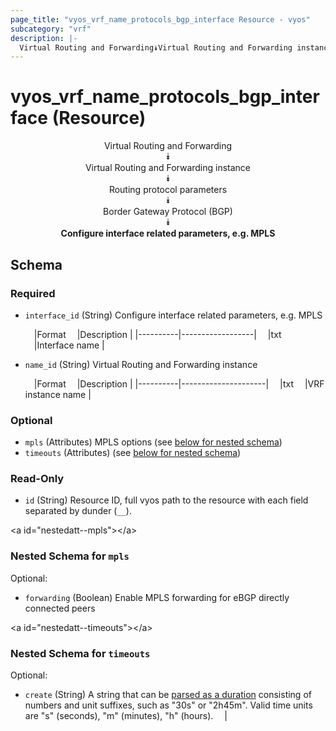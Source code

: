```yaml
---
page_title: "vyos_vrf_name_protocols_bgp_interface Resource - vyos"
subcategory: "vrf"
description: |- 
  Virtual Routing and Forwarding⯯Virtual Routing and Forwarding instance⯯Routing protocol parameters⯯Border Gateway Protocol (BGP)⯯Configure interface related parameters, e.g. MPLS
---
```


# vyos_vrf_name_protocols_bgp_interface (Resource)
<center>

Virtual Routing and Forwarding  
⯯  
Virtual Routing and Forwarding instance  
⯯  
Routing protocol parameters  
⯯  
Border Gateway Protocol (BGP)  
⯯  
**Configure interface related parameters, e.g. MPLS**


</center>

## Schema

### Required

- `interface_id` (String) Configure interface related parameters, e.g. MPLS

    &emsp;|Format  &emsp;|Description     |
    |----------|------------------|
    &emsp;|txt     &emsp;|Interface name  |
- `name_id` (String) Virtual Routing and Forwarding instance

    &emsp;|Format  &emsp;|Description        |
    |----------|---------------------|
    &emsp;|txt     &emsp;|VRF instance name  |

### Optional

- `mpls` (Attributes) MPLS options (see [below for nested schema](#nestedatt--mpls))
- `timeouts` (Attributes) (see [below for nested schema](#nestedatt--timeouts))

### Read-Only

- `id` (String) Resource ID, full vyos path to the resource with each field separated by dunder (`__`).

&lt;a id=&#34;nestedatt--mpls&#34;&gt;&lt;/a&gt;
### Nested Schema for `mpls`

Optional:

- `forwarding` (Boolean) Enable MPLS forwarding for eBGP directly connected peers


&lt;a id=&#34;nestedatt--timeouts&#34;&gt;&lt;/a&gt;
### Nested Schema for `timeouts`

Optional:

- `create` (String) A string that can be [parsed as a duration](https://pkg.go.dev/time#ParseDuration) consisting of numbers and unit suffixes, such as &#34;30s&#34; or &#34;2h45m&#34;. Valid time units are &#34;s&#34; (seconds), &#34;m&#34; (minutes), &#34;h&#34; (hours).  &emsp;|
